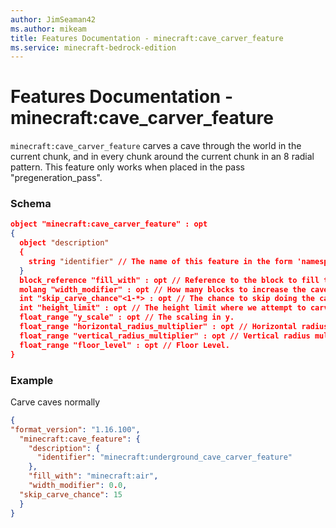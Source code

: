 ```yaml
---
author: JimSeaman42
ms.author: mikeam
title: Features Documentation - minecraft:cave_carver_feature
ms.service: minecraft-bedrock-edition
---
```


# Features Documentation - minecraft:cave_carver_feature

`minecraft:cave_carver_feature` carves a cave through the world in the current chunk, and in every chunk around the current chunk in an 8 radial pattern. This feature only works when placed in the pass "pregeneration_pass".

### Schema

```json
object "minecraft:cave_carver_feature" : opt
{
  object "description"
  {
    string "identifier" // The name of this feature in the form 'namespace_name:feature_name'. 'feature_name' must match the filename.
  }
  block_reference "fill_with" : opt // Reference to the block to fill the cave with.
  molang "width_modifier" : opt // How many blocks to increase the cave radius by, from the center point of the cave.
  int "skip_carve_chance"<1-*> : opt // The chance to skip doing the carve (1 / value).
  int "height_limit" : opt // The height limit where we attempt to carve.
  float_range "y_scale" : opt // The scaling in y.
  float_range "horizontal_radius_multiplier" : opt // Horizontal radius multiplier.
  float_range "vertical_radius_multiplier" : opt // Vertical radius multiplier.
  float_range "floor_level" : opt // Floor Level.
}
```

### Example

Carve caves normally

```json
{
"format_version": "1.16.100",
  "minecraft:cave_feature": {
    "description": {
      "identifier": "minecraft:underground_cave_carver_feature"
    },
    "fill_with": "minecraft:air",
    "width_modifier": 0.0,
  "skip_carve_chance": 15
  }
}
```
